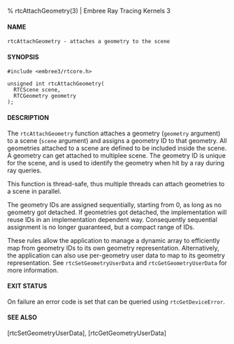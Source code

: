% rtcAttachGeometry(3) | Embree Ray Tracing Kernels 3

#### NAME

    rtcAttachGeometry - attaches a geometry to the scene

#### SYNOPSIS

    #include <embree3/rtcore.h>

    unsigned int rtcAttachGeometry(
      RTCScene scene,
      RTCGeometry geometry
    );

#### DESCRIPTION

The `rtcAttachGeometry` function attaches a geometry (`geometry`
argument) to a scene (`scene` argument) and assigns a geometry ID to
that geometry. All geometries attached to a scene are defined to be
included inside the scene. A geometry can get attached to multiplee scene.
The geometry ID is unique for the scene, and is used to identify the
geometry when hit by a ray during ray queries.

This function is thread-safe, thus multiple threads can attach
geometries to a scene in parallel.

The geometry IDs are assigned sequentially, starting from 0, as long
as no geometry got detached. If geometries got detached, the
implementation will reuse IDs in an implementation dependent
way. Consequently sequential assignment is no longer guaranteed, but a
compact range of IDs.

These rules allow the application to manage a dynamic array to
efficiently map from geometry IDs to its own geometry representation.
Alternatively, the application can also use per-geometry user data to
map to its geometry representation. See `rtcSetGeometryUserData` and
`rtcGetGeometryUserData` for more information.

#### EXIT STATUS

On failure an error code is set that can be queried using
`rtcGetDeviceError`.

#### SEE ALSO

[rtcSetGeometryUserData], [rtcGetGeometryUserData]
